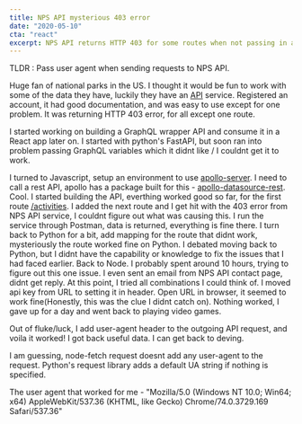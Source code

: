 ```yaml
---
title: NPS API mysterious 403 error
date: "2020-05-10"
cta: "react"
excerpt: NPS API returns HTTP 403 for some routes when not passing in an user agent.
---
```


TLDR : Pass user agent when sending requests to NPS API.

Huge fan of national parks in the US. I thought it would be fun to work with some of the data they have, luckily they have an [API](https://www.nps.gov/subjects/developer/api-documentation.htm) service. Registered an account, it had good documentation, and was easy to use except for one problem. It was returning HTTP 403 error, for all except one route.

I started working on building a GraphQL wrapper API and consume it in a React app later on. I started with python's FastAPI, but soon ran into problem passing GraphQL variables which it didnt like / I couldnt get it to work.

I turned to Javascript, setup an environment to use [apollo-server](https://www.apollographql.com/docs/apollo-server/). I need to call a rest API, apollo has a package built for this - [apollo-datasource-rest](https://www.npmjs.com/package/apollo-datasource-rest). Cool. I started building the API, everthing worked good so far, for the first route [/activities](https://www.nps.gov/subjects/developer/api-documentation.htm). I added the next route and I get hit with the 403 error from NPS API service, I couldnt figure out what was causing this. I run the service through Postman, data is returned, everything is fine there. I turn back to Python for a bit, add mapping for the route that didnt work, mysteriously the route worked fine on Python. I debated moving back to Python, but I didnt have the capability or knowledge to fix the issues that I had faced earlier. Back to Node. I probably spent around 10 hours, trying to figure out this one issue. I even sent an email from NPS API contact page, didnt get reply. At this point, I tried all combinations I could think of. I moved api key from URL to setting it in header. Open URL in browser, it seemed to work fine(Honestly, this was the clue I didnt catch on). Nothing worked, I gave up for a day and went back to playing video games.

Out of fluke/luck, I add user-agent header to the outgoing API request, and voila it worked! I got back useful data. I can get back to deving.

I am guessing, node-fetch request doesnt add any user-agent to the request. Python's request library adds a default UA string if nothing is specified.

The user agent that worked for me - "Mozilla/5.0 (Windows NT 10.0; Win64; x64) AppleWebKit/537.36 (KHTML, like Gecko) Chrome/74.0.3729.169 Safari/537.36"
